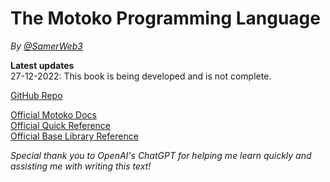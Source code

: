 # The Motoko Programming Language

*By [@SamerWeb3](https://twitter.com/SamerWeb3)*

**Latest updates**  
27-12-2022: This book is being developed and is not complete.

[GitHub Repo](https://github.com/Web3NL/motoko-book)

[Official Motoko Docs](https://internetcomputer.org/docs/current/developer-docs/build/cdks/motoko-dfinity/motoko/)  
[Official Quick Reference](https://internetcomputer.org/docs/current/developer-docs/build/cdks/motoko-dfinity/language-manual)  
[Official Base Library Reference](https://internetcomputer.org/docs/current/references/motoko-ref/)

*Special thank you to OpenAI's ChatGPT for helping me learn quickly and assisting me with writing this text!* 


